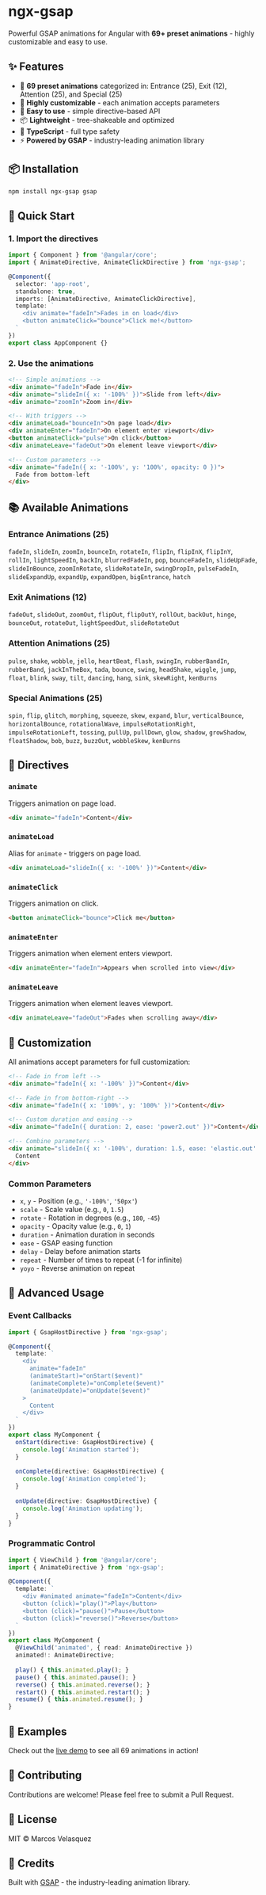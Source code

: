 # ngx-gsap

Powerful GSAP animations for Angular with **69+ preset animations** - highly customizable and easy to use.

## ✨ Features

- 🎨 **69 preset animations** categorized in: Entrance (25), Exit (12), Attention (25), and Special (25)
- 🎯 **Highly customizable** - each animation accepts parameters
- 🚀 **Easy to use** - simple directive-based API
- 📦 **Lightweight** - tree-shakeable and optimized
- 🔧 **TypeScript** - full type safety
- ⚡ **Powered by GSAP** - industry-leading animation library

## 📦 Installation

```bash
npm install ngx-gsap gsap
```

## 🚀 Quick Start

### 1. Import the directives

```typescript
import { Component } from '@angular/core';
import { AnimateDirective, AnimateClickDirective } from 'ngx-gsap';

@Component({
  selector: 'app-root',
  standalone: true,
  imports: [AnimateDirective, AnimateClickDirective],
  template: `
    <div animate="fadeIn">Fades in on load</div>
    <button animateClick="bounce">Click me!</button>
  `
})
export class AppComponent {}
```

### 2. Use the animations

```html
<!-- Simple animations -->
<div animate="fadeIn">Fade in</div>
<div animate="slideIn({ x: '-100%' })">Slide from left</div>
<div animate="zoomIn">Zoom in</div>

<!-- With triggers -->
<div animateLoad="bounceIn">On page load</div>
<div animateEnter="fadeIn">On element enter viewport</div>
<button animateClick="pulse">On click</button>
<div animateLeave="fadeOut">On element leave viewport</div>

<!-- Custom parameters -->
<div animate="fadeIn({ x: '-100%', y: '100%', opacity: 0 })">
  Fade from bottom-left
</div>
```

## 📚 Available Animations

### Entrance Animations (25)
`fadeIn`, `slideIn`, `zoomIn`, `bounceIn`, `rotateIn`, `flipIn`, `flipInX`, `flipInY`, `rollIn`, `lightSpeedIn`, `backIn`, `blurredFadeIn`, `pop`, `bounceFadeIn`, `slideUpFade`, `slideInBounce`, `zoomInRotate`, `slideRotateIn`, `swingDropIn`, `pulseFadeIn`, `slideExpandUp`, `expandUp`, `expandOpen`, `bigEntrance`, `hatch`

### Exit Animations (12)
`fadeOut`, `slideOut`, `zoomOut`, `flipOut`, `flipOutY`, `rollOut`, `backOut`, `hinge`, `bounceOut`, `rotateOut`, `lightSpeedOut`, `slideRotateOut`

### Attention Animations (25)
`pulse`, `shake`, `wobble`, `jello`, `heartBeat`, `flash`, `swingIn`, `rubberBandIn`, `rubberBand`, `jackInTheBox`, `tada`, `bounce`, `swing`, `headShake`, `wiggle`, `jump`, `float`, `blink`, `sway`, `tilt`, `dancing`, `hang`, `sink`, `skewRight`, `kenBurns`

### Special Animations (25)
`spin`, `flip`, `glitch`, `morphing`, `squeeze`, `skew`, `expand`, `blur`, `verticalBounce`, `horizontalBounce`, `rotationalWave`, `impulseRotationRight`, `impulseRotationLeft`, `tossing`, `pullUp`, `pullDown`, `glow`, `shadow`, `growShadow`, `floatShadow`, `bob`, `buzz`, `buzzOut`, `wobbleSkew`, `kenBurns`

## 🎯 Directives

### `animate`
Triggers animation on page load.

```html
<div animate="fadeIn">Content</div>
```

### `animateLoad`
Alias for `animate` - triggers on page load.

```html
<div animateLoad="slideIn({ x: '-100%' })">Content</div>
```

### `animateClick`
Triggers animation on click.

```html
<button animateClick="bounce">Click me</button>
```

### `animateEnter`
Triggers animation when element enters viewport.

```html
<div animateEnter="fadeIn">Appears when scrolled into view</div>
```

### `animateLeave`
Triggers animation when element leaves viewport.

```html
<div animateLeave="fadeOut">Fades when scrolling away</div>
```

## 🎨 Customization

All animations accept parameters for full customization:

```html
<!-- Fade in from left -->
<div animate="fadeIn({ x: '-100%' })">Content</div>

<!-- Fade in from bottom-right -->
<div animate="fadeIn({ x: '100%', y: '100%' })">Content</div>

<!-- Custom duration and easing -->
<div animate="fadeIn({ duration: 2, ease: 'power2.out' })">Content</div>

<!-- Combine parameters -->
<div animate="slideIn({ x: '-100%', duration: 1.5, ease: 'elastic.out' })">
  Content
</div>
```

### Common Parameters

- `x`, `y` - Position (e.g., `'-100%'`, `'50px'`)
- `scale` - Scale value (e.g., `0`, `1.5`)
- `rotate` - Rotation in degrees (e.g., `180`, `-45`)
- `opacity` - Opacity value (e.g., `0`, `1`)
- `duration` - Animation duration in seconds
- `ease` - GSAP easing function
- `delay` - Delay before animation starts
- `repeat` - Number of times to repeat (-1 for infinite)
- `yoyo` - Reverse animation on repeat

## 🔧 Advanced Usage

### Event Callbacks

```typescript
import { GsapHostDirective } from 'ngx-gsap';

@Component({
  template: `
    <div 
      animate="fadeIn"
      (animateStart)="onStart($event)"
      (animateComplete)="onComplete($event)"
      (animateUpdate)="onUpdate($event)"
    >
      Content
    </div>
  `
})
export class MyComponent {
  onStart(directive: GsapHostDirective) {
    console.log('Animation started');
  }
  
  onComplete(directive: GsapHostDirective) {
    console.log('Animation completed');
  }
  
  onUpdate(directive: GsapHostDirective) {
    console.log('Animation updating');
  }
}
```

### Programmatic Control

```typescript
import { ViewChild } from '@angular/core';
import { AnimateDirective } from 'ngx-gsap';

@Component({
  template: `
    <div #animated animate="fadeIn">Content</div>
    <button (click)="play()">Play</button>
    <button (click)="pause()">Pause</button>
    <button (click)="reverse()">Reverse</button>
  `
})
export class MyComponent {
  @ViewChild('animated', { read: AnimateDirective }) 
  animated!: AnimateDirective;
  
  play() { this.animated.play(); }
  pause() { this.animated.pause(); }
  reverse() { this.animated.reverse(); }
  restart() { this.animated.restart(); }
  resume() { this.animated.resume(); }
}
```

## 📖 Examples

Check out the [live demo](https://your-demo-url.com) to see all 69 animations in action!

## 🤝 Contributing

Contributions are welcome! Please feel free to submit a Pull Request.

## 📄 License

MIT © Marcos Velasquez

## 🙏 Credits

Built with [GSAP](https://greensock.com/gsap/) - the industry-leading animation library.
